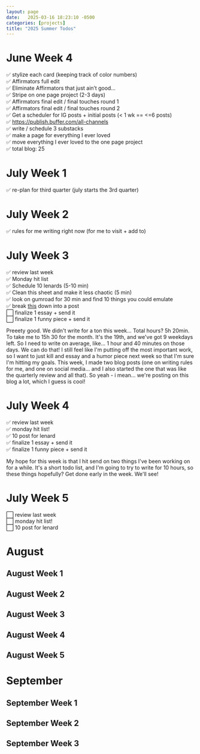 ```yaml
---
layout: page
date:   2025-03-16 18:23:10 -0500
categories: [projects]
title: "2025 Summer Todos"
---
```


# June Week 4 
✅ stylize each card (keeping track of color numbers)  
✅ Affirmators full edit  
✅ Eliminate Affirmators that just ain’t good…	
✅ Stripe on one page project (2-3 days)  
✅ Affirmators final edit / final touches round 1  
✅ Affirmators final edit / final touches round 2  
✅ Get a scheduler for IG posts + initial posts (< 1 wk == <=6 posts)  
✅ https://publish.buffer.com/all-channels  
✅ write / schedule 3 substacks  
✅ make a page for everything I ever loved  
✅ move everything I ever loved to the one page project  
✅ total blog: 25  

# July Week 1
✅ re-plan for third quarter (july starts the 3rd quarter)  

# July Week 2
✅ rules for me writing right now (for me to visit + add to)  

# July Week 3
✅ review last week  
✅ Monday hit list  
✅ Schedule 10 lenards (5-10 min)  
✅ Clean this sheet and make it less chaotic (5 min)  
✅ look on gumroad for 30 min and find 10 things you could emulate  
✅ break [this](https://www.instagram.com/p/DLz0hiFtRQZ/?igsh=MWN4Y2w4ejhhbWYwZw==) down into a post  
⬜ finalize 1 essay + send it  
⬜ finalize 1 funny piece + send it  

Preeety good. We didn't write for a ton this week... Total hours? 5h 20min. To take me to 15h 30 for the month. It's the 19th, and we've got 9 weekdays left. So I need to write on average, like... 1 hour and 40 minutes on those days. We can do that! I still feel like I'm putting off the most important work, so I want to just kill and essay and a humor piece next week so that I'm sure I'm hitting my goals. This week, I made two blog posts (one on writing rules for me, and one on social media... and I also started the one that was like the quarterly review and all that). So yeah - i mean... we're posting on this blog a lot, which I guess is cool!

# July Week 4
✅ review last week  
✅ monday hit list!  
✅ 10 post for lenard  
✅ finalize 1 essay + send it  
✅ finalize 1 funny piece + send it  

My hope for this week is that I hit send on two things I've been working on for a while. It's a short todo list, and I'm going to try to write for 10 hours, so these things hopefully? Get done early in the week. We'll see! 

# July Week 5
⬜ review last week  
⬜ monday hit list!    
⬜ 10 post for lenard   

# August

## August Week 1
## August Week 2
## August Week 3
## August Week 4
## August Week 5

# September

## September Week 1 
## September Week 2
## September Week 3


